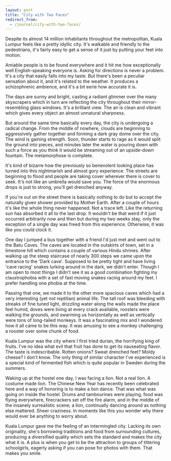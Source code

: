```yaml
---
layout: post
title: "City with Two Faces"
redirect_from:
  - /journal/city-with-two-faces/
---
```


Despite its almost 14 million inhabitants throughout the metropolitan, Kuala Lumpur feels like a pretty idyllic city. It's walkable and friendly to the pedestrians, it's fairly easy to get a sense of it just by putting your feet into motion.

Amiable people is to be found everywhere and it hit me how exceptionally well English-speaking everyone is. Asking for directions is never a problem. It's a city that easily falls into my taste. But there's been a peculiar sensation about it, and it's related to the weather. It produces a schizophrenic ambience, and it's a bit eerie how accurate it is.

The days are sunny and bright, casting a radiant glimmer over the many skyscrapers which in turn are reflecting the city throughout their mirror-resembling glass windows. It's a brilliant view. The air is clean and vibrant which gives every object an almost unnatural sharpness.

But around the same time basically every day, the city is undergoing a radical change. From the middle of nowhere, clouds are beginning to aggressively gather together and forming a dark gray dome over the city. The wind is gaining strength. Soon, thunder starts to rage as it would split the ground into pieces, and minutes later the water is pouring down with such a force as you think it would be streaming out of an upside-down fountain. The metamorphose is complete.

It's kind of bizarre how the previously so benevolent looking place has turned into this nightmarish and almost gory experience. The streets are beginning to flood and people are taking cover wherever there is cover to seek. It's not like an umbrella would save you. The force of the enormous drops is just to strong, you'll get drenched anyway.

If you're out on the street there is basically nothing to do but to accept the naturally given shower provided by Mother Earth. After a couple of hours it's like the whole thing never happened. Not a trace left. Like the returning sun has absorbed it all to the last drop. It wouldn't be that weird if it just occurred arbitrarily now and then but during my two weeks stay, only the exception of a single day was freed from this experience. Otherwise, it was like you could clock it.

One day I jumped a bus together with a friend I'd just met and went out to the Batu Caves. The caves are located in the outskirts of town, set in a limestone hill which contains a couple of various Hindu shrines. After walking up the steep staircase of nearly 300 steps we came upon the entrance to	 the 'Dark cave'. Supposed to be pretty tight and have living 'cave racing' snakes lurking around in the dark, we didn't enter. Though I am open to most things I didn't see it as a good combination fighting my claustrophobia with a set of fast moving snakes racing around my feet. I prefer handling one phobia at the time.

Passing that one, we made it to the other more spacious caves which had a very interesting (yet not reptilian) animal life. The tall roof was bleeding with streaks of fine tuned light, drizzling water along the walls made the place feel humid, doves were living at every crack available, roosters were walking the grounds, and swarming us horizontally as well as vertically were tons of long-tailed monkeys. It was a fascinating mix and I wondered how it all came to be this way. It was amusing to see a monkey challenging a rooster over some chunk of food.

Kuala Lumpur was the city where I first tried durian, the horrifying king of fruits. I've no idea what evil that fruit has done to get its nauseating flavor. The taste is indescribable. Rotten onions? Sweat drenched feet? Moldy cheese? I don't know. The only thing of similar character I've experienced is a special kind of fermented fish which is quite popular in Sweden during the summers.

Waking up at the hostel one day, I was facing a lion. Not a real lion. A costume made lion. The Chinese New Year has recently been celebrated here and a way of honoring is to make a lion dance. That was what was going on inside the hostel. Drums and tambourines were playing, food was flying everywhere, firecrackers set off the fire alarm, and in the middle of the insanely surrealistic scene; a lion, continually dancing around as nothing else mattered. Sheer craziness. In moments like this you wonder why there would ever be anything to worry about.

Kuala Lumpur gave me the feeling of an intermingled city. Lacking its own originality, she's borrowing traditions and food from surrounding cultures, producing a diversified quality which sets the standard and makes the city what it is. A plus is when you get to be the attraction to groups of tittering schoolgirls, eagerly asking if you can pose for photos with them. That makes you smile.
